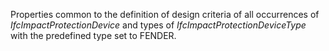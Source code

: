 Properties common to the definition of design criteria of all occurrences of _IfcImpactProtectionDevice_ and types of _IfcImpactProtectionDeviceType_ with the predefined type set to FENDER.

<!-- end of short definition -->

